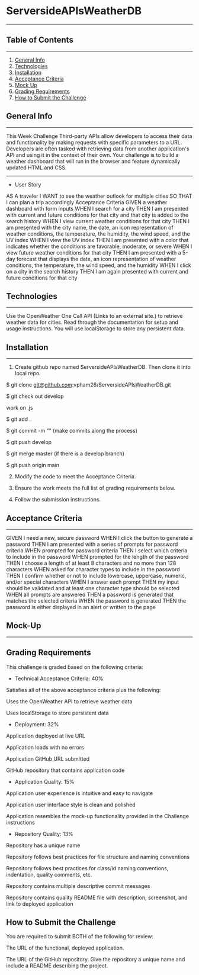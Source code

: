 # ServersideAPIsWeatherDB
***

## Table of Contents
***

1. [General Info](#general-info)
2. [Technologies](#technologies)
3. [Installation](#installation)
4. [Acceptance Criteria](#acceptance-criteria)
5. [Mock Up](#mock-up)
6. [Grading Requirements](#grading-requirements)
7. [How to Submit the Challenge](#how-to-submit-the-challenge)

## General Info
***

This Week Challenge
Third-party APIs allow developers to access their data and functionality by making requests with specific parameters to a URL. Developers are often tasked with retrieving data from another application's API and using it in the context of their own. Your challenge is to build a weather dashboard that will run in the browser and feature dynamically updated HTML and CSS.

*** 

* User Story

AS A traveler
I WANT to see the weather outlook for multiple cities
SO THAT I can plan a trip accordingly
Acceptance Criteria
GIVEN a weather dashboard with form inputs
WHEN I search for a city
THEN I am presented with current and future conditions for that city and that city is added to the search history
WHEN I view current weather conditions for that city
THEN I am presented with the city name, the date, an icon representation of weather conditions, the temperature, the humidity, the wind speed, and the UV index
WHEN I view the UV index
THEN I am presented with a color that indicates whether the conditions are favorable, moderate, or severe
WHEN I view future weather conditions for that city
THEN I am presented with a 5-day forecast that displays the date, an icon representation of weather conditions, the temperature, the wind speed, and the humidity
WHEN I click on a city in the search history
THEN I am again presented with current and future conditions for that city

## Technologies
***
Use the OpenWeather One Call API (Links to an external site.) to retrieve weather data for cities. Read through the documentation for setup and usage instructions. You will use localStorage to store any persistent data.

## Installation
***

1. Create github repo named ServersideAPIsWeatherDB. Then clone it into local repo.
    
$ git clone git@github.com:vpham26/ServersideAPIsWeatherDB.git

$ git check out develop

work on .js 

$ git add .

$ git commit -m "" (make commits along the process)

$ git push develop

$ git merge master (if there is a develop branch) 

$ git push origin main

2. Modify the code to meet the Acceptance Criteria.

3. Ensure the work meets the full list of grading requirements below.

4. Follow the submission instructions.

## Acceptance Criteria
*** 

GIVEN I need a new, secure password
WHEN I click the button to generate a password
THEN I am presented with a series of prompts for password criteria
WHEN prompted for password criteria
THEN I select which criteria to include in the password
WHEN prompted for the length of the password
THEN I choose a length of at least 8 characters and no more than 128 characters
WHEN asked for character types to include in the password
THEN I confirm whether or not to include lowercase, uppercase, numeric, and/or special characters
WHEN I answer each prompt
THEN my input should be validated and at least one character type should be selected
WHEN all prompts are answered
THEN a password is generated that matches the selected criteria
WHEN the password is generated
THEN the password is either displayed in an alert or written to the page

## Mock-Up
*** 


## Grading Requirements

This challenge is graded based on the following criteria:

* Technical Acceptance Criteria: 40%

Satisfies all of the above acceptance criteria plus the following:

Uses the OpenWeather API to retrieve weather data

Uses localStorage to store persistent data

* Deployment: 32%

Application deployed at live URL

Application loads with no errors

Application GitHub URL submitted

GitHub repository that contains application code

* Application Quality: 15%

Application user experience is intuitive and easy to navigate

Application user interface style is clean and polished

Application resembles the mock-up functionality provided in the Challenge instructions

* Repository Quality: 13%

Repository has a unique name

Repository follows best practices for file structure and naming conventions

Repository follows best practices for class/id naming conventions, indentation, quality comments, etc.

Repository contains multiple descriptive commit messages

Repository contains quality README file with description, screenshot, and link to deployed application

## How to Submit the Challenge

You are required to submit BOTH of the following for review:

The URL of the functional, deployed application.

The URL of the GitHub repository. Give the repository a unique name and include a README describing the project.